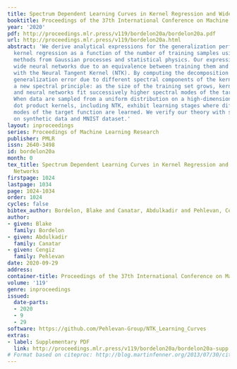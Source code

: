 ```yaml
---
title: Spectrum Dependent Learning Curves in Kernel Regression and Wide Neural Networks
booktitle: Proceedings of the 37th International Conference on Machine Learning
year: '2020'
pdf: http://proceedings.mlr.press/v119/bordelon20a/bordelon20a.pdf
url: http://proceedings.mlr.press/v119/bordelon20a.html
abstract: 'We derive analytical expressions for the generalization performance of
  kernel regression as a function of the number of training samples using theoretical
  methods from Gaussian processes and statistical physics. Our expressions apply to
  wide neural networks due to an equivalence between training them and kernel regression
  with the Neural Tangent Kernel (NTK). By computing the decomposition of the total
  generalization error due to different spectral components of the kernel, we identify
  a new spectral principle: as the size of the training set grows, kernel machines
  and neural networks fit successively higher spectral modes of the target function.
  When data are sampled from a uniform distribution on a high-dimensional hypersphere,
  dot product kernels, including NTK, exhibit learning stages where different frequency
  modes of the target function are learned. We verify our theory with simulations
  on synthetic data and MNIST dataset.'
layout: inproceedings
series: Proceedings of Machine Learning Research
publisher: PMLR
issn: 2640-3498
id: bordelon20a
month: 0
tex_title: Spectrum Dependent Learning Curves in Kernel Regression and Wide Neural
  Networks
firstpage: 1024
lastpage: 1034
page: 1024-1034
order: 1024
cycles: false
bibtex_author: Bordelon, Blake and Canatar, Abdulkadir and Pehlevan, Cengiz
author:
- given: Blake
  family: Bordelon
- given: Abdulkadir
  family: Canatar
- given: Cengiz
  family: Pehlevan
date: 2020-09-29
address: 
container-title: Proceedings of the 37th International Conference on Machine Learning
volume: '119'
genre: inproceedings
issued:
  date-parts:
  - 2020
  - 9
  - 29
software: https://github.com/Pehlevan-Group/NTK_Learning_Curves
extras:
- label: Supplementary PDF
  link: http://proceedings.mlr.press/v119/bordelon20a/bordelon20a-supp.pdf
# Format based on citeproc: http://blog.martinfenner.org/2013/07/30/citeproc-yaml-for-bibliographies/
---
```

